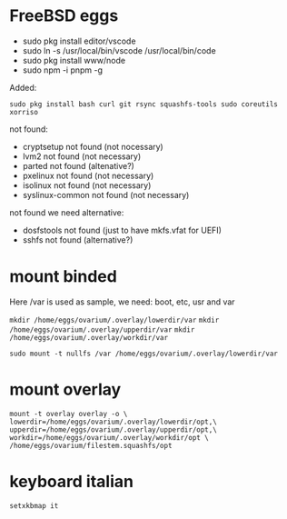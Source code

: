 # FreeBSD eggs

* sudo pkg install editor/vscode
* sudo ln -s /usr/local/bin/vscode /usr/local/bin/code
* sudo pkg install www/node
* sudo npm -i pnpm -g

Added:

```
sudo pkg install bash curl git rsync squashfs-tools sudo coreutils xorriso
```

not found:
* cryptsetup not found (not nocessary)
* lvm2 not found (not necessary)
* parted not found (altenative?)
* pxelinux not found (not necessary)
* isolinux not found (not necessary)
* syslinux-common not found (not necessary)

not found we need alternative:
* dosfstools not found (just to have mkfs.vfat for UEFI)
* sshfs not found (alternative?)


# mount binded
Here /var is used as sample, we need: boot, etc, usr and var

```mkdir /home/eggs/ovarium/.overlay/lowerdir/var```
```mkdir /home/eggs/ovarium/.overlay/upperdir/var```
```mkdir /home/eggs/ovarium/.overlay/workdir/var```


```sudo mount -t nullfs /var /home/eggs/ovarium/.overlay/lowerdir/var```

# mount overlay

```
mount -t overlay overlay -o \
lowerdir=/home/eggs/ovarium/.overlay/lowerdir/opt,\
upperdir=/home/eggs/ovarium/.overlay/upperdir/opt,\
workdir=/home/eggs/ovarium/.overlay/workdir/opt \
/home/eggs/ovarium/filestem.squashfs/opt
```

# keyboard italian
```setxkbmap it```



